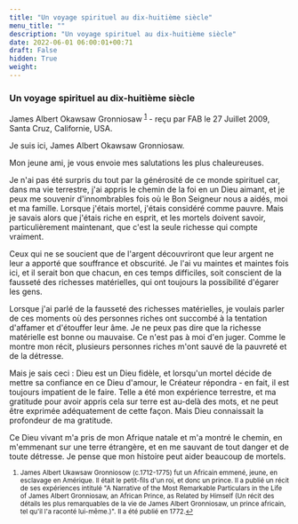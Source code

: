 ```yaml
---
title: "Un voyage spirituel au dix-huitième siècle"
menu_title: ""
description: "Un voyage spirituel au dix-huitième siècle"
date: 2022-06-01 06:00:01+00:71
draft: False
hidden: True
weight:
---
```

### Un voyage spirituel au dix-huitième siècle

James Albert Okawsaw Gronniosaw <sup id="a1">[1](#f1)</sup> - reçu par FAB le 27 Juillet 2009, Santa Cruz, Californie, USA.

Je suis ici, James Albert Okawsaw Gronniosaw.

Mon jeune ami, je vous envoie mes salutations les plus chaleureuses.

Je n'ai pas été surpris du tout par la générosité de ce monde spirituel car, dans ma vie terrestre, j'ai appris le chemin de la foi en un Dieu aimant, et je peux me souvenir d'innombrables fois où le Bon Seigneur nous a aidés, moi et ma famille. Lorsque j'étais mortel, j'étais considéré comme pauvre. Mais je savais alors que j'étais riche en esprit, et les mortels doivent savoir, particulièrement maintenant, que c'est la seule richesse qui compte vraiment.

Ceux qui ne se soucient que de l'argent découvriront que leur argent ne leur a apporté que souffrance et obscurité. Je l'ai vu maintes et maintes fois ici, et il serait bon que chacun, en ces temps difficiles, soit conscient de la fausseté des richesses matérielles, qui ont toujours la possibilité d'égarer les gens.

Lorsque j'ai parlé de la fausseté des richesses matérielles, je voulais parler de ces moments où des personnes riches ont succombé à la tentation d'affamer et d'étouffer leur âme. Je ne peux pas dire que la richesse matérielle est bonne ou mauvaise. Ce n'est pas à moi d'en juger. Comme le montre mon récit, plusieurs personnes riches m'ont sauvé de la pauvreté et de la détresse.

Mais je sais ceci : Dieu est un Dieu fidèle, et lorsqu'un mortel décide de mettre sa confiance en ce Dieu d'amour, le Créateur répondra - en fait, il est toujours impatient de le faire. Telle a été mon expérience terrestre, et ma gratitude pour avoir appris cela sur terre est au-delà des mots, et ne peut être exprimée adéquatement de cette façon. Mais Dieu connaissait la profondeur de ma gratitude.

Ce Dieu vivant m'a pris de mon Afrique natale et m'a montré le chemin, en m'emmenant sur une terre étrangère, et en me sauvant de tout danger et de toute détresse. Je pense que mon histoire peut aider beaucoup de mortels.
<small>

1. <large id="f1"> James Albert Ukawsaw Gronniosow (c.1712-1775) fut un Africain emmené, jeune, en esclavage en Amérique. Il était le petit-fils d'un roi, et donc un prince. Il a publié un récit de ses expériences intitulé "A Narrative of the Most Remarkable Particulars in the Life of James Albert Gronniosaw, an African Prince, as Related by Himself (Un récit des détails les plus remarquables de la vie de James Albert Gronniosaw, un prince africain, tel qu'il l'a raconté lui-même.)". Il a été publié en 1772.[↩](#a1)

